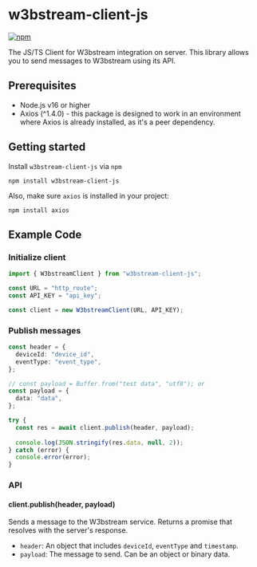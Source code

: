 # w3bstream-client-js

[![npm](https://img.shields.io/npm/v/w3bstream-client-js)](https://www.npmjs.com/package/w3bstream-client-js)

The JS/TS Client for W3bstream integration on server. This library allows you to send messages to W3bstream using its API.

## Prerequisites

- Node.js v16 or higher
- Axios (^1.4.0) - this package is designed to work in an environment where Axios is already installed, as it's a peer dependency.

## Getting started

Install `w3bstream-client-js` via `npm`

```shell
npm install w3bstream-client-js
```

Also, make sure `axios` is installed in your project:

```shell
npm install axios
```

## Example Code

### Initialize client

```typescript
import { W3bstreamClient } from "w3bstream-client-js";

const URL = "http_route";
const API_KEY = "api_key";

const client = new W3bstreamClient(URL, API_KEY);
```

### Publish messages

```typescript
const header = {
  deviceId: "device_id",
  eventType: "event_type",
};

// const payload = Buffer.from("test data", "utf8"); or
const payload = {
  data: "data",
};

try {
  const res = await client.publish(header, payload);
  
  console.log(JSON.stringify(res.data, null, 2));
} catch (error) {
  console.error(error);
}
```

### API

#### client.publish(header, payload)

Sends a message to the W3bstream service. Returns a promise that resolves with the server's response.

- `header`: An object that includes `deviceId`, `eventType` and `timestamp`.
- `payload`: The message to send. Can be an object or binary data.
